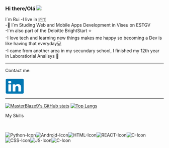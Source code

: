 ### Hi there/Olá <img src="https://github.com/TheDudeThatCode/TheDudeThatCode/blob/master/Assets/Hi.gif" width="29px">
I´m Rui
  -I live in :portugal:<br>
  -:school: I´m Studing Web and Mobile Apps Development in Viseu on ESTGV<br>
  -I´m also part of the Deloitte BrightStart :star:<br>
  -I love tech and learning new things makes me happy so becoming a Dev is like having that everyday:computer:<br>
  -I came from another area in my secundary school, I finished my 12th year in Laboratiorial Analisys :test_tube:

<hr>



Contact me:<br><br>
<a href="https://www.linkedin.com/in/rui-sim%C3%B5es-0001441b7/" target="_blank">
  <img align="center" alt="Rui-LinkedIn" height="50" width="60" src="https://raw.githubusercontent.com/devicons/devicon/master/icons/linkedin/linkedin-original.svg"></img>
</a>
<br>
<hr>


[![MasterBlaze9's GitHub stats](https://github-readme-stats.vercel.app/api?username=masterblaze9)](https://github.com/masterblaze9/github-readme-stats)
 [![Top Langs](https://github-readme-stats.vercel.app/api/top-langs/?username=masterblaze9)](https://github.com/masterblaze9/github-readme-stats)


My Skills

<br>
<div>
 <img align="left" alt="Python-Icon" style="display:inline-block" src="https://img.shields.io/badge/Python-3776AB?style=for-the-badge&logo=python&logoColor=white"></img>
  
  <img align="left" alt="Android-Icon" style="display:inline-block" src="https://img.shields.io/badge/Android-3DDC84?style=for-the-badge&logo=android&logoColor=white"></img>
  
  <img align="left" alt="HTML-Icon" style="display:inline-block" src="https://img.shields.io/badge/HTML-239120?style=for-the-badge&logo=html5&logoColor=white"></img>
  
  <img align="left" alt="REACT-Icon" style="display:inline-block" src="https://img.shields.io/badge/React-20232A?style=for-the-badge&logo=react&logoColor=61DAFB"></img>
  
  
  
  <img align="left" alt="C-Icon" style="display:inline-block" src="https://img.shields.io/badge/C-00599C?style=for-the-badge&logo=c&logoColor=white"></img>
  
  
  
  
  <img align="left" alt="CSS-Icon" style="display:inline-block" src="https://img.shields.io/badge/CSS-239120?&style=for-the-badge&logo=css3&logoColor=white"></img>
  
  <img align="left" alt="JS-Icon" style="display:inline-block" src="https://img.shields.io/badge/Java-ED8B00?style=for-the-badge&logo=java&logoColor=white"></img>
  
   <img align="left" alt="C-Icon" style="display:inline-block" src="https://img.shields.io/badge/Express.js-404D59?style=for-the-badge"></img>
  </div>
  
  

